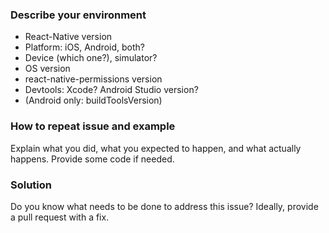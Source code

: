 <!--

Hello!

Please read the following carefully before opening a new issue. Your issue may
be closed if it doesn't provide the informations required.

-->

### Describe your environment

- React-Native version
- Platform: iOS, Android, both?
- Device (which one?), simulator?
- OS version
- react-native-permissions version
- Devtools: Xcode? Android Studio version?
- (Android only: buildToolsVersion)

### How to repeat issue and example

Explain what you did, what you expected to happen, and what actually happens.
Provide some code if needed.

### Solution

Do you know what needs to be done to address this issue? Ideally, provide a pull
request with a fix.
